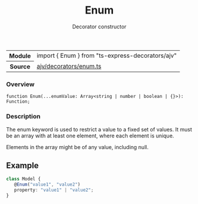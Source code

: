 <header class="symbol-info-header">    <h1 id="enum">Enum</h1>    <label class="symbol-info-type-label decorator">Decorator</label>    <label class="api-type-label constructor">constructor</label>  </header>
<section class="symbol-info">      <table class="is-full-width">        <tbody>        <tr>          <th>Module</th>          <td>            <div class="lang-typescript">                <span class="token keyword">import</span> { Enum }                 <span class="token keyword">from</span>                 <span class="token string">"ts-express-decorators/ajv"</span>                            </div>          </td>        </tr>        <tr>          <th>Source</th>          <td>            <a href="https://romakita.github.io/ts-express-decorators/#//blob/v2.12.0/src/ajv/decorators/enum.ts#L0-L0">                ajv/decorators/enum.ts            </a>        </td>        </tr>                </tbody>      </table>    </section>

### Overview

<pre><code class="typescript-lang">function <span class="token function">Enum</span><span class="token punctuation">(</span>...enumValue<span class="token punctuation">:</span> Array<<span class="token keyword">string</span> | <span class="token keyword">number</span> | <span class="token keyword">boolean</span> | <span class="token punctuation">{</span><span class="token punctuation">}</span>><span class="token punctuation">)</span><span class="token punctuation">:</span> Function<span class="token punctuation">;</span></code></pre>

### Description

The enum keyword is used to restrict a value to a fixed set of values.
It must be an array with at least one element, where each element is unique.

Elements in the array might be of any value, including null.

## Example

```typescript
class Model {
   @Enum("value1", "value2")
   property: "value1" | "value2";
}
```
